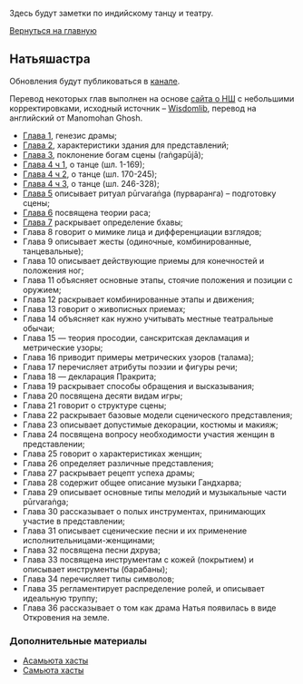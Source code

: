 Здесь будут заметки по индийскому танцу и театру.

[Вернуться на главную](/)

## Натьяшастра

Обновления будут публиковаться в [канале](https://t.me/natyashastra).

Перевод некоторых глав выполнен на основе [сайта о НШ](https://natyashastra.narod.ru/) с небольшими корректировками, исходный источник – [Wisdomlib](https://www.wisdomlib.org/hinduism/book/the-natyashastra), перевод на английский от Manomohan Ghosh.

* [Глава 1](https://telegra.ph/Natyashastra-glava-1-02-13), генезис драмы;
* [Глава 2](https://telegra.ph/Natyashastra-Glava-2-02-13), характеристики здания для представлений;
* [Глава 3](https://telegra.ph/Natyashastra-Glava-3-poklonenie-bogam-sceny-02-13), поклонение богам сцены (raṅgapūjā);
* [Глава 4 ч 1](https://telegra.ph/Natyashastra-glava-4-tehnika-tanca-shl-1-169-iz-328-02-18), о танце (шл. 1-169);
* [Глава 4 ч 2](https://telegra.ph/Natyashastra-glava-4-ch-2-tehnika-tanca-angahary-shl-170-245-02-18), о танце (шл. 170-245);
* [Глава 4 ч 3](https://telegra.ph/Natyashastra-glava-4-ch-3-shl-246-328-02-20), о танце (шл. 246-328);
* [Глава 5](https://telegra.ph/Natyashastra-glava-5-Purvaranga-02-22) описывает ритуал pūrvaraṅga (пурваранга) – подготовку сцены;
* [Глава 6](https://telegra.ph/Natyashastra-glava-6-Rasa-02-22) посвящена теории раса;
* [Глава 7](/dance/ns-ch7) раскрывает определение бхавы;
* Глава 8 говорит о мимике лица и дифференциации взглядов;
* Глава 9 описывает жесты (одиночные, комбинированные, танцевальные);
* Глава 10 описывает действующие приемы для конечностей и положения ног;
* Глава 11 объясняет основные этапы, стоячие положения и позиции с оружием;
* Глава 12 раскрывает комбинированные этапы и движения;
* Глава 13 говорит о живописных приемах;
* Глава 14 объясняет как нужно учитывать местные театральные обычаи;
* Глава 15 — теория просодии, санскритская декламация и метрические узоры;
* Глава 16 приводит примеры метрических узоров (талама);
* Глава 17 перечисляет атрибуты поэзии и фигуры речи;
* Глава 18 — декларация Пракрита;
* Глава 19 раскрывает способы обращения и высказывания;
* Глава 20 посвящена десяти видам игры;
* Глава 21 говорит о структуре сцены;
* Глава 22 раскрывает базовые модели сценического представления;
* Глава 23 описывает допустимые декорации, костюмы и макияж;
* Глава 24 посвящена вопросу необходимости участия женщин в представлении;
* Глава 25 говорит о характеристиках женщин;
* Глава 26 определяет различные представления;
* Глава 27 раскрывает рецепт успеха драмы;
* Глава 28 содержит общее описание музыки Гандхарва;
* Глава 29 описывает основные типы мелодий и музыкальные части pūrvaraṅga;
* Глава 30 рассказывает о полых инструментах, принимающих участие в представлении;
* Глава 31 описывает сценические песни и их применение исполнительницами-женщинами;
* Глава 32 посвящена песни дхрува;
* Глава 33 посвящена инструментам с кожей (покрытием) и описывает инструменты (барабаны);
* Глава 34 перечисляет типы символов;
* Глава 35 регламентирует распределение ролей, и описывает идеальную труппу;
* Глава 36 рассказывает о том как драма Натья появилась в виде Откровения на земле.

### Дополнительные материалы

* [Асамьюта хасты](https://telegra.ph/Asamyuta-hastas-02-22)
* [Самьюта хасты](https://natanam.ru/132/samyuta-hasta/)
